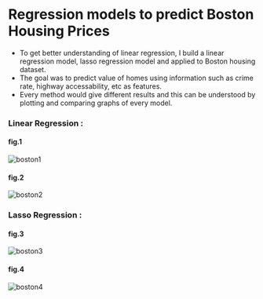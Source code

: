 # Regression models to predict Boston Housing Prices
+ To get better understanding of linear regression, I build a linear regression model, lasso regression model and applied to Boston housing dataset.
+ The goal was to predict value of homes using information such as crime rate, highway accessability, etc as features.
+ Every method would give different results and this can be understood by plotting and comparing graphs of every model.

### Linear Regression :
#### fig.1 
![boston1](https://user-images.githubusercontent.com/25251763/46092233-1be3b180-c1d2-11e8-8891-7bc2a83718b2.png)

#### fig.2
![boston2](https://user-images.githubusercontent.com/25251763/46092640-f0ad9200-c1d2-11e8-9a3a-9fabc46c5176.png)

### Lasso Regression :
#### fig.3
![boston3](https://user-images.githubusercontent.com/25251763/46135792-aa544380-c263-11e8-9e0d-e016de17446f.png)

#### fig.4
![boston4](https://user-images.githubusercontent.com/25251763/46135816-b7713280-c263-11e8-8d7a-463dec63eac4.png)
